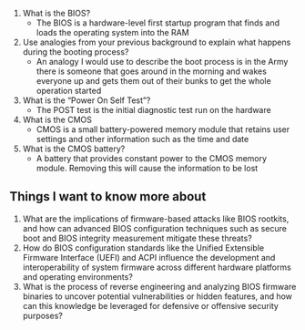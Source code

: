 1. What is the BIOS?
    * The BIOS is a hardware-level first startup program that finds and loads the operating system into the RAM
2. Use analogies from your previous background to explain what happens during the booting process?
    * An analogy I would use to describe the boot process is in the Army there is someone that goes around in the morning and wakes everyone up and gets them out of their bunks to get the whole operation started
4. What is the “Power On Self Test”?
    * The POST test is the initial diagnostic test run on the hardware 
6. What is the CMOS
    * CMOS is a small battery-powered memory module that retains user settings and other information such as the time and date
6. What is the CMOS battery?
    * A battery that provides constant power to the CMOS memory module. Removing this will cause the information to be lost
## Things I want to know more about
1. What are the implications of firmware-based attacks like BIOS rootkits, and how can advanced BIOS configuration techniques such as secure boot and BIOS integrity measurement mitigate these threats?
2. How do BIOS configuration standards like the Unified Extensible Firmware Interface (UEFI) and ACPI influence the development and interoperability of system firmware across different hardware platforms and operating environments?
1. What is the process of reverse engineering and analyzing BIOS firmware binaries to uncover potential vulnerabilities or hidden features, and how can this knowledge be leveraged for defensive or offensive security purposes?
